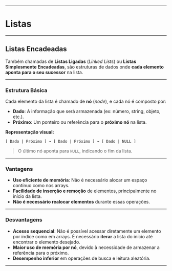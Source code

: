 
---

# Listas

---

## Listas Encadeadas

Também chamadas de **Listas Ligadas** (*Linked Lists*) ou **Listas Simplesmente Encadeadas**, são estruturas de dados onde **cada elemento aponta para o seu sucessor** na lista.

---

### Estrutura Básica

Cada elemento da lista é chamado de **nó** (*node*), e cada nó é composto por:

* **Dado**: A informação que será armazenada (ex: número, string, objeto, etc.).
* **Próximo**: Um ponteiro ou referência para o **próximo nó** na lista.

**Representação visual:**

```plaintext
[ Dado | Próximo ] → [ Dado | Próximo ] → [ Dado | NULL ]
```

> O último nó aponta para `NULL`, indicando o fim da lista.

---

### Vantagens

* **Uso eficiente de memória**: Não é necessário alocar um espaço contínuo como nos arrays.
* **Facilidade de inserção e remoção** de elementos, principalmente no início da lista.
* **Não é necessário realocar elementos** durante essas operações.

---

### Desvantagens

* **Acesso sequencial**: Não é possível acessar diretamente um elemento por índice como em arrays. É necessário **iterar** a lista do início até encontrar o elemento desejado.
* **Maior uso de memória por nó**, devido à necessidade de armazenar a referência para o próximo.
* **Desempenho inferior** em operações de busca e leitura aleatória.

---

